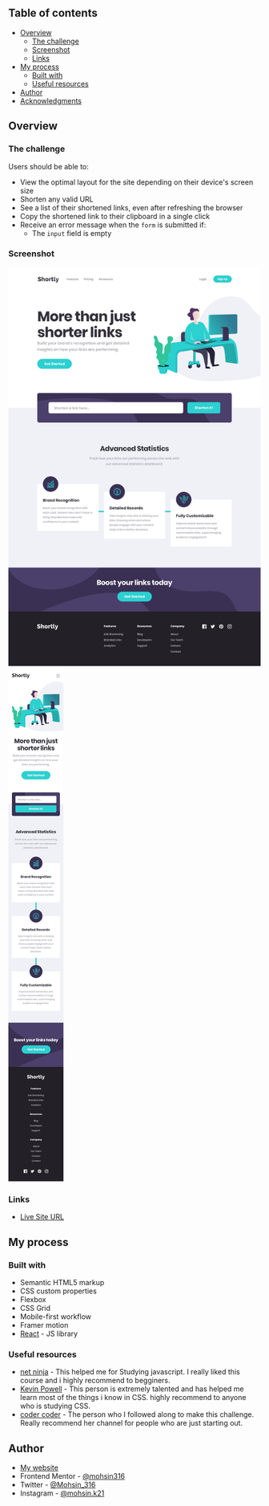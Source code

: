 ## Table of contents

- [Overview](#overview)
  - [The challenge](#the-challenge)
  - [Screenshot](#screenshot)
  - [Links](#links)
- [My process](#my-process)
  - [Built with](#built-with)
  - [Useful resources](#useful-resources)
- [Author](#author)
- [Acknowledgments](#acknowledgments)

## Overview

### The challenge

Users should be able to:

- View the optimal layout for the site depending on their device's screen size
- Shorten any valid URL
- See a list of their shortened links, even after refreshing the browser
- Copy the shortened link to their clipboard in a single click
- Receive an error message when the `form` is submitted if:
  - The `input` field is empty

### Screenshot

![](./src/assets/desktop-final.jpg)
![](./src/assets/mobile-final.jpg)

### Links

- [Live Site URL](https://shortenit316.netlify.app/)

## My process

### Built with

- Semantic HTML5 markup
- CSS custom properties
- Flexbox
- CSS Grid
- Mobile-first workflow
- Framer motion
- [React](https://reactjs.org/) - JS library

### Useful resources

- [net ninja](https://netninja.dev/courses) - This helped me for Studying javascript. I really liked this course and i highly recommend to begginers.
- [Kevin Powell](https://www.youtube.com/kepowob) - This person is extremely talented and has helped me learn most of the things i know in CSS. highly recommend to anyone who is studying CSS.
- [coder coder](https://www.youtube.com/c/TheCoderCoder) - The person who I followed along to make this challenge. Really recommend her channel for people who are just starting out.

## Author

- [My website](https://mohsins-solutions.netlify.app/)
- Frontend Mentor - [@mohsin316](https://www.frontendmentor.io/profile/mohsin316)
- Twitter - [@Mohsin_316](https://twitter.com/Mohsin_316)
- Instagram - [@mohsin.k21](https://www.instagram.com/mohsin.k21/)
